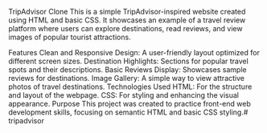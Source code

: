 TripAdvisor Clone
This is a simple TripAdvisor-inspired website created using HTML and basic CSS. It showcases an example of a travel review platform where users can explore destinations, read reviews, and view images of popular tourist attractions.

Features
Clean and Responsive Design: A user-friendly layout optimized for different screen sizes.
Destination Highlights: Sections for popular travel spots and their descriptions.
Basic Reviews Display: Showcases sample reviews for destinations.
Image Gallery: A simple way to view attractive photos of travel destinations.
Technologies Used
HTML: For the structure and layout of the webpage.
CSS: For styling and enhancing the visual appearance.
Purpose
This project was created to practice front-end web development skills, focusing on semantic HTML and basic CSS styling.# tripadvisor
